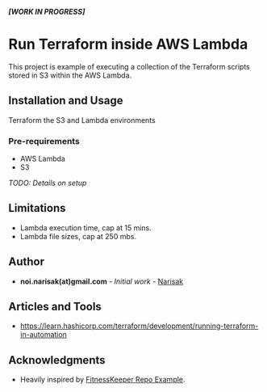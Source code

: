  ___[WORK IN PROGRESS]___
# Run Terraform inside AWS Lambda

This project is example of executing a collection of the Terraform scripts stored in S3 within the AWS Lambda.

## Installation and Usage

Terraform the S3 and Lambda environments

### Pre-requirements
* AWS Lambda
* S3

*TODO: Details on setup*

## Limitations
* Lambda execution time, cap at 15 mins.
* Lambda file sizes, cap at 250 mbs.

## Author

* **noi.narisak(at)gmail.com** - *Initial work* - [Narisak](https://github.com/noinarisak)

## Articles and Tools
* https://learn.hashicorp.com/terraform/development/running-terraform-in-automation

## Acknowledgments
* Heavily inspired by [FitnessKeeper Repo Example](https://github.com/FitnessKeeper/terraform-lambda).
